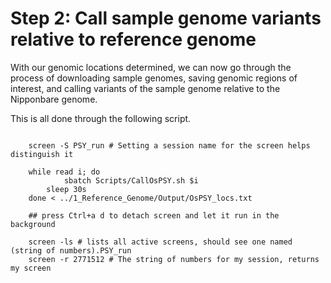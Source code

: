 # Step 2: Call sample genome variants relative to reference genome

With our genomic locations determined, we can now go through the process of downloading sample genomes, saving genomic regions of interest, and calling variants of the sample genome relative to the Nipponbare genome.

This is all done through the following script.

```{bash}

	screen -S PSY_run # Setting a session name for the screen helps distinguish it

	while read i; do
        	sbatch Scripts/CallOsPSY.sh $i
		sleep 30s
	done < ../1_Reference_Genome/Output/OsPSY_locs.txt

	## press Ctrl+a d to detach screen and let it run in the background

	screen -ls # lists all active screens, should see one named (string of numbers).PSY_run 
	screen -r 2771512 # The string of numbers for my session, returns my screen

```
